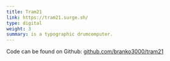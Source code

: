 ```yaml
---
title: Tram21
link: https://tram21.surge.sh/
type: digital
weight: 3
summary: is a typographic drumcomputer.
---
```

Code can be found on Github: [github.com/branko3000/tram21](https://github.com/branko3000/tram21)
